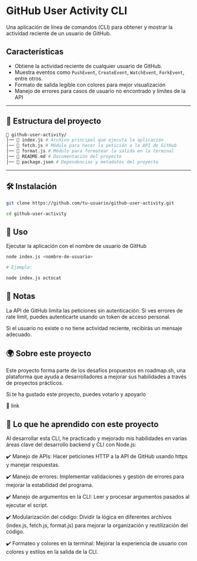 # GitHub User Activity CLI

Una aplicación de línea de comandos (CLI) para obtener y mostrar la actividad reciente de un usuario de GitHub.

## Características

- Obtiene la actividad reciente de cualquier usuario de GitHub.
- Muestra eventos como `PushEvent`, `CreateEvent`, `WatchEvent`, `ForkEvent`, entre otros.
- Formato de salida legible con colores para mejor visualización
- Manejo de errores para casos de usuario no encontrado y límites de la API

---

## 📂 Estructura del proyecto

```bash
📂 github-user-activity/ 
│── 📄 index.js # Archivo principal que ejecuta la aplicación 
│── 📄 fetch.js # Módulo para hacer la petición a la API de GitHub 
│── 📄 format.js # Módulo para formatear la salida en la terminal 
│── 📄 README.md # Documentación del proyecto 
│── 📄 package.json # Dependencias y metadatos del proyecto
```

---

## 🛠️ Instalación

```sh
git clone https://github.com/tu-usuario/github-user-activity.git

cd github-user-activity

```

## 🚀 Uso

Ejecutar la aplicación con el nombre de usuario de GitHub

```sh
node index.js <nombre-de-usuario>

# Ejemplo:

node index.js octocat

```

## 📝 Notas

La API de GitHub limita las peticiones sin autenticación. Si ves errores de rate limit, puedes autenticarte usando un token de acceso personal.

Si el usuario no existe o no tiene actividad reciente, recibirás un mensaje adecuado.

## 🌍 Sobre este proyecto

Este proyecto forma parte de los desafíos propuestos en roadmap.sh, una plataforma que ayuda a desarrolladores a mejorar sus habilidades a través de proyectos prácticos.

Si te ha gustado este proyecto, puedes votarlo y apoyarlo

🔗  link

## 🚀 Lo que he aprendido con este proyecto

Al desarrollar esta CLI, he practicado y mejorado mis habilidades en varias áreas clave del desarrollo backend y CLI con Node.js:

✔️ Manejo de APIs: Hacer peticiones HTTP a la API de GitHub usando https y manejar respuestas.

✔️ Manejo de errores: Implementar validaciones y gestión de errores para mejorar la estabilidad del programa.

✔️ Manejo de argumentos en la CLI: Leer y procesar argumentos pasados al ejecutar el script.

✔️ Modularización del código: Dividir la lógica en diferentes archivos (index.js, fetch.js, format.js) para mejorar la organización y reutilización del código.

✔️ Formateo y colores en la terminal: Mejorar la experiencia de usuario con colores y estilos en la salida de la CLI.
